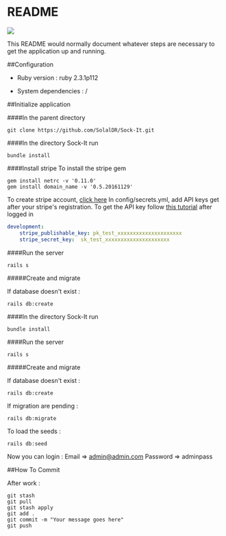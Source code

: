 # README

<a href="https://codeclimate.com/github/SolalDR/Sock-It"><img src="https://codeclimate.com/github/SolalDR/Sock-It/badges/gpa.svg" /></a>

This README would normally document whatever steps are necessary to get the
application up and running.

##Configuration

* Ruby version : ruby 2.3.1p112

* System dependencies : /


##Initialize application


####In the parent directory
```
git clone https://github.com/SolalDR/Sock-It.git
```

####In the directory Sock-It run
```
bundle install
```

####Install stripe
To install the stripe gem
```
gem install netrc -v '0.11.0'
gem install domain_name -v '0.5.20161129'
```
To create stripe account, <a href="https://stripe.com/fr ">click here</a>
In config/secrets.yml, add API keys get after your stripe's registration.
To get the API key follow <a href="https://launchschool.com/blog/stripe-checkout">this tutorial</a> after logged in
``` yml
development:
    stripe_publishable_key: pk_test_xxxxxxxxxxxxxxxxxxxxx
    stripe_secret_key:  sk_test_xxxxxxxxxxxxxxxxxxxxx
```

####Run the server
```
rails s
```

#####Create and migrate

If database doesn't exist :
```
rails db:create
```

####In the directory Sock-It run
```
bundle install
```

####Run the server
```
rails s
```

#####Create and migrate

If database doesn't exist :
```
rails db:create
```

If migration are pending :
```
rails db:migrate
```

To load the seeds :
```
rails db:seed
```

Now you can login :
Email =>      admin@admin.com
Password =>   adminpass

##How To Commit

After work :
```
git stash
git pull
git stash apply
git add .
git commit -m "Your message goes here"
git push
```

